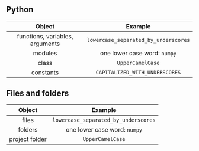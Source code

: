 ## Python
|              Object             |                Example               |
|:-------------------------------:|:------------------------------------:|
| functions, variables, arguments | `lowercase_separated_by_underscores` |
| modules                         | one lower case word: `numpy`         |
| class                           | `UpperCamelCase`                     |
| constants                       | `CAPITALIZED_WITH_UNDERSCORES`       |

## Files and folders
|     Object     |                Example               |
|:--------------:|:------------------------------------:|
| files          | `lowercase_separated_by_underscores` |
| folders        | one lower case word: `numpy`         |
| project folder | `UpperCamelCase`                     |